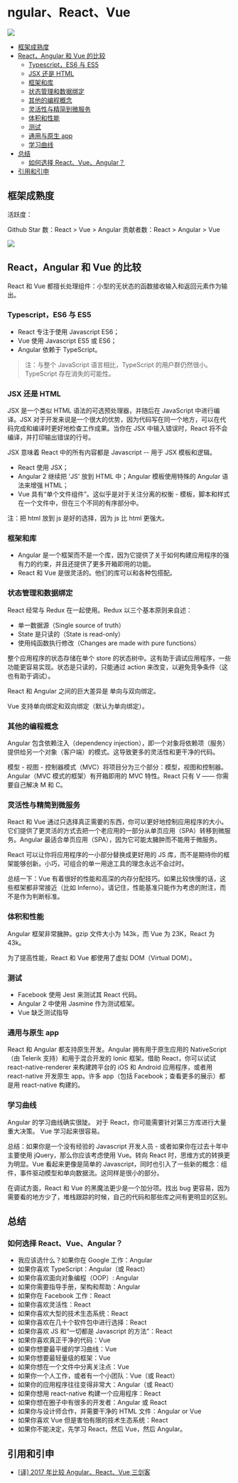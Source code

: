 # ngular、React、Vue

![](http://dunwu.test.upcdn.net/snap/20181106151530.png)

<!-- TOC depthFrom:2 depthTo:3 -->

- [框架成熟度](#框架成熟度)
- [React，Angular 和 Vue 的比较](#reactangular-和-vue-的比较)
    - [Typescript，ES6 与 ES5](#typescriptes6-与-es5)
    - [JSX 还是 HTML](#jsx-还是-html)
    - [框架和库](#框架和库)
    - [状态管理和数据绑定](#状态管理和数据绑定)
    - [其他的编程概念](#其他的编程概念)
    - [灵活性与精简到微服务](#灵活性与精简到微服务)
    - [体积和性能](#体积和性能)
    - [测试](#测试)
    - [通用与原生 app](#通用与原生-app)
    - [学习曲线](#学习曲线)
- [总结](#总结)
    - [如何选择 React、Vue、Angular？](#如何选择-reactvueangular)
- [引用和引申](#引用和引申)

<!-- /TOC -->

## 框架成熟度

活跃度：

Github Star 数：React > Vue > Angular
贡献者数：React > Angular > Vue

![](http://dunwu.test.upcdn.net/snap/20181106151737.png)

## React，Angular 和 Vue 的比较

React 和 Vue 都擅长处理组件：小型的无状态的函数接收输入和返回元素作为输出。

### Typescript，ES6 与 ES5

- React 专注于使用 Javascript ES6；
- Vue 使用 Javascript ES5 或 ES6；
- Angular 依赖于 TypeScript。

> 注：与整个 JavaScript 语言相比，TypeScript 的用户群仍然很小。TypeScript 存在消失的可能性。

### JSX 还是 HTML

JSX 是一个类似 HTML 语法的可选预处理器，并随后在 JavaScript 中进行编译。JSX 对于开发来说是一个很大的优势，因为代码写在同一个地方，可以在代码完成和编译时更好地检查工作成果。当你在 JSX 中输入错误时，React 将不会编译，并打印输出错误的行号。

JSX 意味着 React 中的所有内容都是 Javascript -- 用于 JSX 模板和逻辑。

- React 使用 JSX；
- Angular 2 继续把 'JS' 放到 HTML 中；Angular 模板使用特殊的 Angular 语法来增强 HTML；
- Vue 具有“单个文件组件”。这似乎是对于关注分离的权衡 - 模板，脚本和样式在一个文件中，但在三个不同的有序部分中。

注：把 html 放到 js 是好的选择，因为 js 比 html 更强大。

### 框架和库

- Angular 是一个框架而不是一个库，因为它提供了关于如何构建应用程序的强有力的约束，并且还提供了更多开箱即用的功能。
- React 和 Vue 是很灵活的。他们的库可以和各种包搭配。

### 状态管理和数据绑定

React 经常与 Redux 在一起使用。Redux 以三个基本原则来自述：

- 单一数据源（Single source of truth）
- State 是只读的（State is read-only）
- 使用纯函数执行修改（Changes are made with pure functions）

整个应用程序的状态存储在单个 store 的状态树中。这有助于调试应用程序，一些功能更容易实现。状态是只读的，只能通过 action 来改变，以避免竞争条件（这也有助于调试）。

React 和 Angular 之间的巨大差异是 单向与双向绑定。

Vue 支持单向绑定和双向绑定（默认为单向绑定）。

### 其他的编程概念

Angular 包含依赖注入（dependency injection），即一个对象将依赖项（服务）提供给另一个对象（客户端）的模式。这导致更多的灵活性和更干净的代码。

模型 - 视图 - 控制器模式（MVC）将项目分为三个部分：模型，视图和控制器。Angular（MVC 模式的框架）有开箱即用的 MVC 特性。React 只有 V —— 你需要自己解决 M 和 C。

### 灵活性与精简到微服务

React 和 Vue 通过只选择真正需要的东西，你可以更好地控制应用程序的大小。它们提供了更灵活的方式去把一个老应用的一部分从单页应用（SPA）转移到微服务。Angular 最适合单页应用（SPA），因为它可能太臃肿而不能用于微服务。

React 可以让你将应用程序的一小部分替换成更好用的 JS 库，而不是期待你的框架能够创新。小巧，可组合的单一用途工具的理念永远不会过时。

总结一下：Vue 有着很好的性能和高深的内存分配技巧。如果比较快慢的话，这些框架都非常接近（比如 Inferno）。请记住，性能基准只能作为考虑的附注，而不是作为判断标准。

### 体积和性能

Angular 框架非常臃肿。gzip 文件大小为 143k，而 Vue 为 23K，React 为 43k。

为了提高性能，React 和 Vue 都使用了虚拟 DOM（Virtual DOM）。

### 测试

- Facebook 使用 Jest 来测试其 React 代码。
- Angular 2 中使用 Jasmine 作为测试框架。
- Vue 缺乏测试指导

### 通用与原生 app

React 和 Angular 都支持原生开发。Angular 拥有用于原生应用的 NativeScript（由 Telerik 支持）和用于混合开发的 Ionic 框架。借助 React，你可以试试 react-native-renderer 来构建跨平台的 iOS 和 Android 应用程序，或者用 react-native 开发原生 app。许多 app（包括 Facebook；查看更多的展示）都是用 react-native 构建的。

### 学习曲线

Angular 的学习曲线确实很陡。
对于 React，你可能需要针对第三方库进行大量重大决策。
Vue 学习起来很容易。

总结：如果你是一个没有经验的 Javascript 开发人员 - 或者如果你在过去十年中主要使用 jQuery，那么你应该考虑使用 Vue。转向 React 时，思维方式的转换更为明显。Vue 看起来更像是简单的 Javascript，同时也引入了一些新的概念：组件，事件驱动模型和单向数据流。这同样是很小的部分。

在调试方面，React 和 Vue 的黑魔法更少是一个加分项。找出 bug 更容易，因为需要看的地方少了，堆栈跟踪的时候，自己的代码和那些库之间有更明显的区别。

## 总结

### 如何选择 React、Vue、Angular？

- 我应该选什么？如果你在 Google 工作：Angular
- 如果你喜欢 TypeScript：Angular（或 React）
- 如果你喜欢面向对象编程（OOP）: Angular
- 如果你需要指导手册，架构和帮助：Angular
- 如果你在 Facebook 工作：React
- 如果你喜欢灵活性：React
- 如果你喜欢大型的技术生态系统：React
- 如果你喜欢在几十个软件包中进行选择：React
- 如果你喜欢 JS 和“一切都是 Javascript 的方法”：React
- 如果你喜欢真正干净的代码：Vue
- 如果你想要最平缓的学习曲线：Vue
- 如果你想要最轻量级的框架：Vue
- 如果你想在一个文件中分离关注点：Vue
- 如果你一个人工作，或者有一个小团队：Vue（或 React）
- 如果你的应用程序往往变得非常大：Angular（或 React）
- 如果你想用 react-native 构建一个应用程序：React
- 如果你想在圈子中有很多的开发者：Angular 或 React
- 如果你与设计师合作，并需要干净的 HTML 文件：Angular or Vue
- 如果你喜欢 Vue 但是害怕有限的技术生态系统：React
- 如果你不能决定，先学习 React，然后 Vue，然后 Angular。

## 引用和引申

- [[译] 2017 年比较 Angular、React、Vue 三剑客](https://juejin.im/post/5a0d5df1f265da43062a542f)
